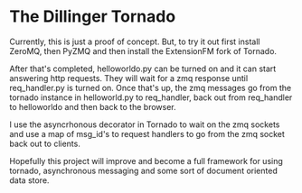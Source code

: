 # The Dillinger Tornado

Currently, this is just a proof of concept. But, to try it out first install ZeroMQ, then PyZMQ and then install the ExtensionFM fork of Tornado.

After that's completed, helloworldo.py can be turned on and it can start answering http requests. They will wait for a zmq response until req_handler.py is turned on. Once that's up, the zmq messages go from the tornado instance in helloworld.py to req_handler, back out from req_handler to helloworldo and then back to the browser.

I use the asyncrhonous decorator in Tornado to wait on the zmq sockets and use a map of msg_id's to request handlers to go from the zmq socket back out to clients.

Hopefully this project will improve and become a full framework for using tornado, asynchronous messaging and some sort of document oriented data store.
